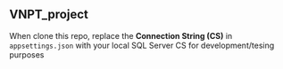 ## VNPT_project

 When clone this repo, replace the **Connection String (CS)** in `appsettings.json` with your local SQL Server CS for development/tesing purposes
